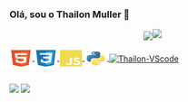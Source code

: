 ### Olá, sou o Thailon Muller 👋

<div align="center">
 <a href="https://github.com/ThailonMuller">
    <img align="center" height="180em" src="https://github-readme-stats.vercel.app/api?username=ThailonMuller&show_icons=true&theme=tokyonight&include_all_commits=true&count_private=true"/><img height="180em" src="https://github-readme-stats.vercel.app/api/top-langs/?username=ThailonMuller&layout=compact&langs_count=7&theme=tokyonight"/> 
</div>
<div style="display: inline_block"><br>
  <img align="center" alt="Thailon-HTML" height="30" width="40" src="https://raw.githubusercontent.com/devicons/devicon/master/icons/html5/html5-original.svg">
  <img align="center" alt="Thailon-CSS" height="30" width="40" src="https://raw.githubusercontent.com/devicons/devicon/master/icons/css3/css3-original.svg">  
  <img align="center" alt="Thailon-Js" height="30" width="40" src="https://raw.githubusercontent.com/devicons/devicon/master/icons/javascript/javascript-plain.svg">
  <img align="center" alt="Thailon-Python" height="30" width="40" src="https://raw.githubusercontent.com/devicons/devicon/master/icons/python/python-original.svg">
  <img align="center" alt="Thailon-VScode" height="30" width="40" src="https://cdn.jsdelivr.net/gh/devicons/devicon/icons/vscode/vscode-original.svg" />
</div>
  
##
  
<div> 
  <a href="https://www.linkedin.com/in/thailon-muller-full-developer/" target="_blank"><img src="https://img.shields.io/badge/LinkedIn-0077B5?style=for-the-badge&logo=linkedin&logoColor=white" target="_blank"></a>  
  <a href = "mailto:thailon57@hotmail.com"><img src="https://img.shields.io/badge/Microsoft_Outlook-0078D4?style=for-the-badge&logo=microsoft-outlook&logoColor=white" target="_blank"></a>
</div> 
 
